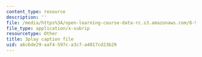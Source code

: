 ```yaml
---
content_type: resource
description: ''
file: /media/https%3A/open-learning-course-data-rc.s3.amazonaws.com/8-962-general-relativity-spring-2020/a6c6de29aaf4597ca3c7a4017cd23b29_OIjLUzS6SQA.vtt
file_type: application/x-subrip
resourcetype: Other
title: 3play caption file
uid: a6c6de29-aaf4-597c-a3c7-a4017cd23b29
---
```


